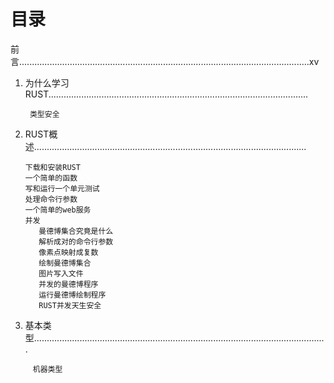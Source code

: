 # 目录

前言...................................................................................................................xv

1. 为什么学习RUST.......................................................................................................

   ```text
    类型安全
   ```

2. RUST概述............................................................................................................

   ```text
   下载和安装RUST
   一个简单的函数
   写和运行一个单元测试
   处理命令行参数
   一个简单的web服务
   并发
      曼德博集合究竟是什么
      解析成对的命令行参数
      像素点映射成复数
      绘制曼德博集合
      图片写入文件
      并发的曼德博程序
      运行曼德博绘制程序
      RUST并发天生安全
   ```

3. 基本类型....................................................................................................................
```text
     机器类型
```
     

